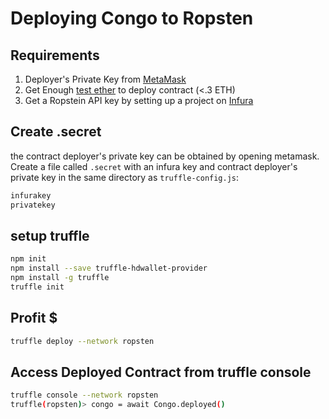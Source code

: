 # Deploying Congo to Ropsten

## Requirements

1. Deployer's Private Key from [MetaMask](https://metamask.io/)
2. Get Enough [test ether](https://faucet.metamask.io/) to deploy contract (<.3 ETH)
3. Get a Ropstein API key by setting up a project on [Infura](https://infura.io/)

## Create .secret

the contract deployer's private key can be obtained by opening metamask.
Create a file called `.secret` with an infura key and contract deployer's private key in the same directory as `truffle-config.js`:

```txt
infurakey
privatekey
```

## setup truffle

```bash
npm init
npm install --save truffle-hdwallet-provider
npm install -g truffle
truffle init
```

## Profit \$

```bash
truffle deploy --network ropsten
```

## Access Deployed Contract from truffle console

```bash
truffle console --network ropsten
truffle(ropsten)> congo = await Congo.deployed()
```
